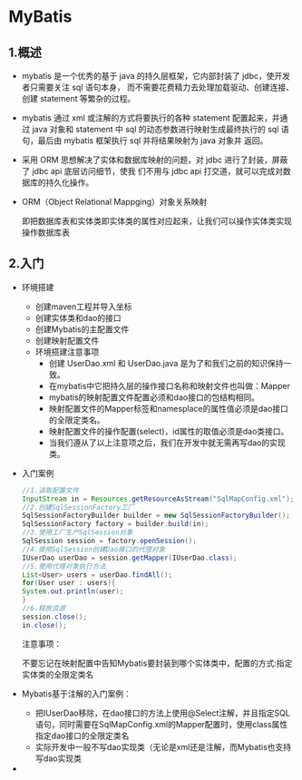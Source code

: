 # MyBatis

## 1.概述

* mybatis 是一个优秀的基于 java 的持久层框架，它内部封装了 jdbc，使开发者只需要关注 sql 语句本身， 而不需要花费精力去处理加载驱动、创建连接、创建 statement 等繁杂的过程。 

* mybatis 通过 xml 或注解的方式将要执行的各种 statement 配置起来，并通过 java 对象和 statement 中 sql 的动态参数进行映射生成最终执行的 sql 语句，最后由 mybatis 框架执行 sql 并将结果映射为 java 对象并 返回。 

* 采用 ORM 思想解决了实体和数据库映射的问题，对 jdbc 进行了封装，屏蔽了 jdbc api 底层访问细节，使我 们不用与 jdbc api 打交道，就可以完成对数据库的持久化操作。

* ORM（Object Relational Mappging）对象关系映射

  即把数据库表和实体类即实体类的属性对应起来，让我们可以操作实体类实现操作数据库表

## 2.入门

* 环境搭建

  * 创建maven工程并导入坐标
  * 创建实体类和dao的接口
  * 创建Mybatis的主配置文件
  * 创建映射配置文件
  * 环境搭建注意事项
    * 创建 UserDao.xml 和 UserDao.java 是为了和我们之前的知识保持一致。
    * 在mybatis中它把持久层的操作接口名称和映射文件也叫做：Mapper
    * mybatis的映射配置文件配置必须和dao接口的包结构相同。
    * 映射配置文件的Mapper标签和namesplace的属性值必须是dao接口的全限定类名。
    * 映射配置文件的操作配置(select)，id属性的取值必须是dao类接口。
    * 当我们遵从了以上注意项之后，我们在开发中就无需再写dao的实现类。

* 入门案例

  ```java
  //1.读取配置文件
  InputStream in = Resources.getResourceAsStream("SqlMapConfig.xml");
  //2.创建SqlSessionFactory工厂
  SqlSessionFactoryBuilder builder = new SqlSessionFactoryBuilder();
  SqlSessionFactory factory = builder.build(in);
  //3.使用工厂生产SqlSession对象
  SqlSession session = factory.openSession();
  //4.使用SqlSession创建Dao接口的代理对象
  IUserDao userDao = session.getMapper(IUserDao.class);
  //5.使用代理对象执行方法
  List<User> users = userDao.findAll();
  for(User user : users){
  System.out.println(user);
  }
  //6.释放资源
  session.close();
  in.close();
  ```

  注意事项：

  不要忘记在映射配置中告知Mybatis要封装到哪个实体类中，配置的方式:指定实体类的全限定类名

* Mybatis基于注解的入门案例：

  * 把IUserDao移除，在dao接口的方法上使用@Select注解，并且指定SQL语句，同时需要在SqlMapConfig.xml的Mapper配置时，使用class属性指定dao接口的全限定类名
  * 实际开发中一般不写dao实现类（无论是xml还是注解，而Mybatis也支持写dao实现类

* 